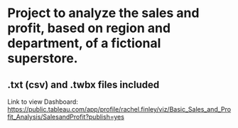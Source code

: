 # Project to analyze the sales and profit, based on region and department, of a fictional superstore. 
## .txt (csv) and .twbx files included

Link to view Dashboard:
https://public.tableau.com/app/profile/rachel.finley/viz/Basic_Sales_and_Profit_Analysis/SalesandProfit?publish=yes

